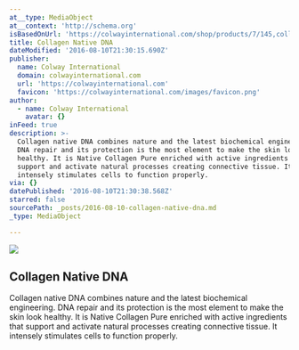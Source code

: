 ```yaml
---
at__type: MediaObject
at__context: 'http://schema.org'
isBasedOnUrl: 'https://colwayinternational.com/shop/products/7/145,collagen-native-dna.html'
title: Collagen Native DNA
dateModified: '2016-08-10T21:30:15.690Z'
publisher:
  name: Colway International
  domain: colwayinternational.com
  url: 'https://colwayinternational.com'
  favicon: 'https://colwayinternational.com/images/favicon.png'
author:
  - name: Colway International
    avatar: {}
inFeed: true
description: >-
  Collagen native DNA combines nature and the latest biochemical engineering.
  DNA repair and its protection is the most element to make the skin look
  healthy. It is Native Collagen Pure enriched with active ingredients that
  support and activate natural processes creating connective tissue. It
  intensely stimulates cells to function properly.
via: {}
datePublished: '2016-08-10T21:30:38.568Z'
starred: false
sourcePath: _posts/2016-08-10-collagen-native-dna.md
_type: MediaObject

---
```

<article style=""><img src="https://imgflo.herokuapp.com/graph/vahj1ThiexotieMo/549803f0c560040f9ba175e23fdd24cf/noop.png?input=https%3A%2F%2Fcolwayinternational.com%2Fshop%2Fitem%2F8951%2Fdd79152d5dd73eee7611552ed7a188cde95bb0bf-img.png" /><h1>Collagen Native DNA</h1><p>Collagen native DNA combines nature and the latest biochemical engineering. DNA repair and its protection is the most element to make the skin look healthy. It is Native Collagen Pure enriched with active ingredients that support and activate natural processes creating connective tissue. It intensely stimulates cells to function properly.</p></article>